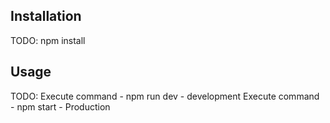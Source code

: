 ## Installation

TODO: npm install

## Usage

TODO:
Execute command - npm run dev - development
Execute command - npm start - Production
